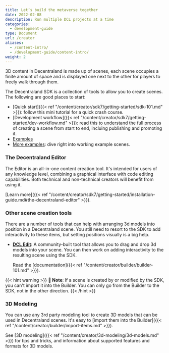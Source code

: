 ```yaml
---
title: Let’s build the metaverse together
date: 2022-02-08
description: Run multiple DCL projects at a time
categories:
  - development-guide
type: Document
url: /creator
aliases:
  - /content-intro/
  - /development-guide/content-intro/
weight: 2
---
```


3D content in Decentraland is made up of scenes, each scene occupies a finite amount of space and is displayed one next to the other for players to freely walk through them.

The Decentraland SDK is a collection of tools to allow you to create scenes. The following are good places to start:

- [Quick start]({{< ref "/content/creator/sdk7/getting-started/sdk-101.md" >}}): follow this mini tutorial for a quick crash course.
- [Development workflow]({{< ref "/content/creator/sdk7/getting-started/dev-workflow.md" >}}): read this to understand the full process of creating a scene from start to end, incluing publishing and promoting it.
- [Examples](https://studios.decentraland.org/resources?sdk_version=SDK7)
- [More examples](https://github.com/decentraland-scenes/Awesome-Repository#examples): dive right into working example scenes.

### The Decentraland Editor

The Editor is an all-in-one content creation tool. It's intended for users of any knowledge level, combining a graphical interface with code editing capabilities. Both technical and non-technical creators will benefit from using it.

[Learn more]({{< ref "/content/creator/sdk7/getting-started/installation-guide.md#the-decentraland-editor" >}}).

### Other scene creation tools

There are a number of tools that can help with arranging 3d models into position in a Decentraland scene. You still need to resort to the SDK to add interactivity to these items, but setting positions visually is a big help.

- [**DCL Edit**](https://dcl-edit.com/): A community-built tool that allows you to drag and drop 3d models into your scene. You can then work on adding interactivity to the resulting scene using the SDK.

  Read the [documentation]({{< ref "/content/creator/builder/builder-101.md" >}}).

{{< hint warning >}}
**📔 Note**: If a scene is created by or modified by the SDK, you can't import it into the Builder. You can only go from the Builder to the SDK, not in the other direction.
{{< /hint >}}

### 3D Modeling

You can use any 3rd party modeling tool to create 3D models that can be used in Decentraland scenes. It's easy to [import them into the Builder]({{< ref "/content/creator/builder/import-items.md" >}}).

See [3D modeling]({{< ref "/content/creator/3d-modeling/3d-models.md" >}}) for tips and tricks, and information about supported features and formats for 3D models.

